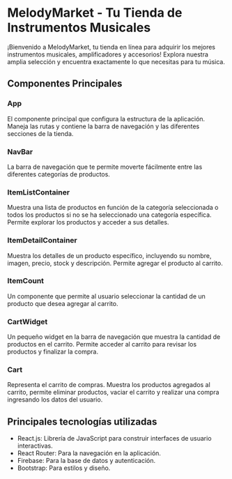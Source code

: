 # MelodyMarket - Tu Tienda de Instrumentos Musicales

¡Bienvenido a MelodyMarket, tu tienda en línea para adquirir los mejores instrumentos musicales, amplificadores y accesorios! Explora nuestra amplia selección y encuentra exactamente lo que necesitas para tu música.

## Componentes Principales

### App

El componente principal que configura la estructura de la aplicación. Maneja las rutas y contiene la barra de navegación y las diferentes secciones de la tienda.

### NavBar

La barra de navegación que te permite moverte fácilmente entre las diferentes categorías de productos.

### ItemListContainer

Muestra una lista de productos en función de la categoría seleccionada o todos los productos si no se ha seleccionado una categoría específica. Permite explorar los productos y acceder a sus detalles.

### ItemDetailContainer

Muestra los detalles de un producto específico, incluyendo su nombre, imagen, precio, stock y descripción. Permite agregar el producto al carrito.

### ItemCount

Un componente que permite al usuario seleccionar la cantidad de un producto que desea agregar al carrito.

### CartWidget

Un pequeño widget en la barra de navegación que muestra la cantidad de productos en el carrito. Permite acceder al carrito para revisar los productos y finalizar la compra.

### Cart

Representa el carrito de compras. Muestra los productos agregados al carrito, permite eliminar productos, vaciar el carrito y realizar una compra ingresando los datos del usuario.

## Principales tecnologías utilizadas

- React.js: Librería de JavaScript para construir interfaces de usuario interactivas.
- React Router: Para la navegación en la aplicación.
- Firebase: Para la base de datos y autenticación.
- Bootstrap: Para estilos y diseño.

